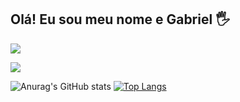 ## Olá! Eu sou meu nome e Gabriel 🖐️


<a href = "mailto:gabriel.oliveira80@yahoo.com"><img src="https://img.shields.io/badge/ yahoo-D14836?style=for-the-badge&logo=yahoo&logoColor=white" target="_blank"></a>

 <a href=https://www.instagram.com/_____haruyuki________/?next target="_blank"><img src="https://img.shields.io/badge/-Instagram-%23E4405F?style=for-the-badge&logo=instagram&logoColor=white" target="_blank"></a>



![Anurag's GitHub stats](https://github-readme-stats.vercel.app/api?username=haruzinhaultmate&show_icons=true&theme=radical)
[![Top Langs](https://github-readme-stats.vercel.app/api/top-langs/?username=haruzinhaultmate&layout=compact)](https://github.com/haruzinhaultmate/github-readme-stats)

